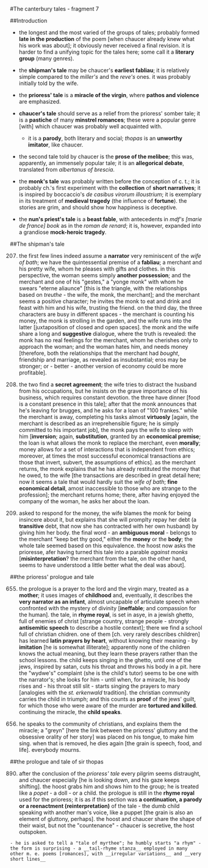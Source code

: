 #The canterbury tales - fragment 7

##Introduction

- the longest and the most varied of the groups of tales; probably formed __late in the production__ of the poem [when chaucer already knew what his work was about]; it obviously never received a final revision. it is harder to find a unifying topic for the tales here; some call it a __literary group__ (many genres).

- the __shipman's tale__ may be chaucer's __earliest fabliau__; it is relatively simple compared to the _miller's_ and the _reve's_ ones. it was probably initially told by the wife.

- the __prioress' tale__ is a __miracle of the virgin__, where __pathos and violence__ are emphasized.

- __chaucer's tale__ should serve as a relief from the prioress' somber tale; it is a __pastiche__ of many __minstrel romances__; these were a popular genre [with] which chaucer was probably well acquainted with.

	- it is a __parody__, both literary and social; _thopas_ is an __unworthy imitator__, like chaucer.

- the second tale told by chaucer is the __prose of the melibee__; this was, apparently, an immensely popular tale; it is an __allegorical debate__, translated from _albertanus of brescia_.

- the __monk's tale__ was probably written before the conception of c. t.; it is probably ch.'s first experiment with the __collection__ of __short narratives__; it is inspired by boccaccio's _de casibus virorum illoustrium_; it is exemplary in its treatment of __medieval tragedy__ (the influence of __fortune__). the stories are grim, and should show how happiness is deceptive.

- the __nun's priest's tale__ is a __beast fable__, with antecedents in _mdf's [marie de france] book_ as in the _roman de renard_; it is, however, expanded into a grandiose __mock-heroic tragedy__.

##The shipman's tale

207. the first few lines indeed assume a __narrator__ very reminiscent of the _wife of bath_; we have the quintessential premise of a __fabliau__; a merchant and his pretty wife, whom he pleases with gifts and clothes. in this perspective, the woman seems simply __another possession__; and the merchant and one of his "gestes," a "yonge monk" with whom he swears "eterne aliaunce" [this is the triangle, with the relationships based on _treuthe_ - the wife, the monk, the merchant]; and the merchant seems a positive character; he invites the monk to eat and drink and feast with him and his wife, trusting the friend. on the third day, the three characters are busy in different spaces - the merchant is counting his money, the monk is strolling in the garden, and the wife runs into the latter [juxtaposition of closed and open spaces]. the monk and the wife share a long and __suggestive__ dialogue, where the truth is revealed: the monk has no real feelings for the merchant, whom he cherishes only to approach the woman; and the woman hates him, and needs money [therefore, both the relationships that the merchant had _bought_, friendship and marriage, as revealed as insubstantial; eros may be stronger; or - better - another version of economy could be more profitable].

399. the two find a __secret agreement__; the wife tries to distract the husband from his occupations, but he insists on the grave importance of his business, which requires constant devotion. the three have dinner [food is a constant presence in this tale]; after that the monk announces that he's leaving for brugges, and he asks for a loan of "100 frankes." while the merchant is away, completing his tasks almost __virtuosly__ [again, the merchant is described as an irreprehensible figure; he is simply committed to his important job], the monk pays the wife to sleep with him [__inversion__; again, __substitution__, granted by an __economical premise__; the loan is what allows the monk to replace the merchant, even __morally__; money allows for a set of interactions that is independent from ethics; moreover, at times the most successful economical transactions are those that invert, subvert, the assumptions of ethics]. as the merchant returns, the monk explains that he has already restituted the money that he owed, to the wife [the transactions are described in great detail here; now it seems a tale that would hardly suit the _wife of bath_; __fine economical detail__, amost inaccessible to those who are strange to the profession]; the merchant returns home; there, after having enjoyed the company of the woman, he asks her about the loan.

452. asked to respond for the money, the wife blames the monk for being insincere about it, but explains that she will promplty repay her debt (a __transitive__ debt, that now she has contracted with her own husband) by giving him her body. the final word - an __ambiguous moral__ - belongs to the merchant "keep bet thy good," either the __money__ or the __body__; the whole tale seemed based on this equivalence. the hoost now asks the prioresse, afer having turned this tale into a parable _against monks_ [__misinterpretation__? the merchant from the tale, on the other hand, seems to have understood a little better what the deal was about].

##the prioress' prologue and tale

655. the prologue is a prayer to the lord and the virgin mary, treated as a __mother__; it uses images of __childhood__ and, eventually, it describes the __very narrator as an infant__, almost uncapable of articulate speech when confronted with the mystery of divinity [__ineffable__; and compassion for the human]. the tale, in __rhyme royal__, is set in asye, in a jewish ghetto, full of enemies of christ [strange country, strange people - strongly __antisemitic speech__ to describe a hostile context]; there we find a school full of christian chidren. one of them [ch. very rarely describes children] has learned __latin prayers by heart__, without knowing their meaning - by __imitation__ [he is somewhat illiterate]; apparently none of the children knows the actual meaning, but they learn these prayers rather than the school lessons. the child keeps singing in the ghetto, until one of the jews, inspired by satan, cuts his throat and throws his body in a pit. here the "wydwe's" complaint (she is the child's tutor) seems to be one with the narrator's; she looks for him - until when, for a miracle, his body rises and - his throat still slit - starts singing the prayers to mary [analogies with the _st. erkenwald_ tradition]. the christian community carries the child in triumph; and this counts as __proof__ of the jews' guilt, for which those who were aware of the murder are __tortured and killed__. continuing the miracle, the __child speaks__.

690. he speaks to the community of christians, and explains them the miracle; a "greyn" [here the link between the prioress' gluttony and the obsessive orality of her story] was placed on his tongue, to make him sing. when that is removed, he dies again [the grain is speech, food, and life]. everybody mourns.

##the prologue and tale of sir thopas

890. after the conclusion of the _prioress' tale_ every pilgrim seems distraught, and chaucer especially [he is looking down, and his gaze keeps shifting]. the hoost grabs him and shows him to the group; he is treated like a _popet_ - a doll - or a child. the prologue is still in the __rhyme royal__ used for the prioress; it is as if this section was __a continuation, a parody or a reenactment (reinterpretation)__ of the tale - the dumb child speaking with another man's voice, like a puppet [the grain is also an element of gluttony, perhaps]. the hoost and chaucer share the shape of their waist, but not the "countenance" - chaucer is secretive, the host outspoken. 

	- he is asked to tell a "tale of myrthee"; he humbly starts "a rhym" - the form is surprising - a __tail-rhyme stanza__ employed in many other m. e. poems [romances], with __irregular variations__ and __very short lines__

